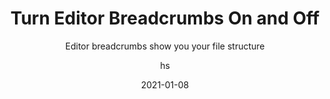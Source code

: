 ---
date: 2021-01-08
title: Turn Editor Breadcrumbs On and Off
technologies: [java, kotlin]
topics: [interface]
author: hs
subtitle: Editor breadcrumbs show you your file structure
thumbnail: ./thumbnail.png
cardThumbnail: ./card.png
shortVideo:
  poster: ./tip.png
  url: https://youtu.be/2W0X0_nlpWo

seealso:
- title: IntelliJ IDEA Help - Breadcrumbs
  href: https://www.jetbrains.com/help/idea/settings-editor-breadcrumbs.html
leadin: |
  Press **⌘⇧A** (macOS), or **Ctrl+Shift+A** (Windows/Linux) on Windows/Linux, to display the **Find Actions** dialog. Type in 'editor breadcrumbs' and select the option you want. 
   
  You can hide the editor breadcrumbs completely to maximise editor space.

---